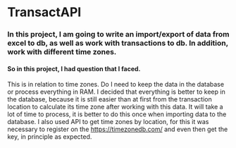 # TransactAPI
### In this project, I am going to write an import/export of data from excel to db, as well as work with transactions to db. In addition, work with different time zones.
#### So in this project, I had question that I faced.
This is in relation to time zones. Do I need to keep the data in the database or process everything in RAM. I decided that everything is better to keep in the database, because it is still easier than at first from the transaction location to calculate its time zone after working with this data. It will take a lot of time to process, it is better to do this once when importing data to the database.
I also used API to get time zones by location, for this it was necessary to register on the https://timezonedb.com/ and even then get the key, in principle as expected.
